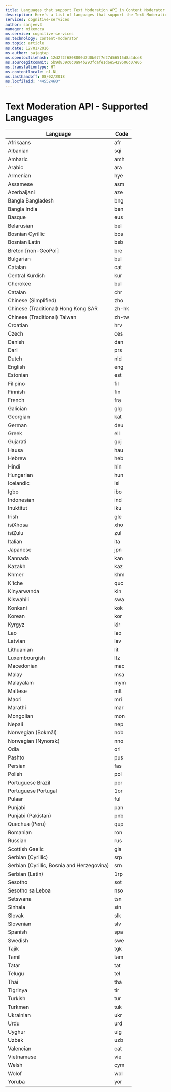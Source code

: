 ```yaml
---
title: Languages that support Text Moderation API in Content Moderator | Microsoft Docs
description: Here's a list of languages that support the Text Moderation API in Content Moderator.
services: cognitive-services
author: sanjeev3
manager: mikemcca
ms.service: cognitive-services
ms.technology: content-moderator
ms.topic: article
ms.date: 12/01/2016
ms.author: sajagtap
ms.openlocfilehash: 12d2f2f6808800d7d0b67f7e27d56515d8a4dce8
ms.sourcegitcommit: 5b9d839c0c0a94b293fdafe1d6e5429506c07e05
ms.translationtype: HT
ms.contentlocale: nl-NL
ms.lasthandoff: 08/02/2018
ms.locfileid: "44552460"
---
```

# <a name="text-moderation-api---supported-languages"></a>Text Moderation API - Supported Languages

| Language            |    Code   |
| --------------------|-----------|
| Afrikaans           |    afr    |
| Albanian            |    sqi    |   
| Amharic             |    amh    |
| Arabic              |    ara    |
| Armenian            |    hye    |
| Assamese            |    asm    |
| Azerbaijani         |    aze    |
| Bangla Bangladesh   |    bng    |
| Bangla India        |    ben    |
| Basque              |    eus    |
| Belarusian          |    bel    |
| Bosnian Cyrillic    |    bos    |
| Bosnian Latin       |    bsb    |
| Breton [non-GeoPol] |    bre    |
| Bulgarian           |    bul    |
| Catalan             |    cat    |
| Central Kurdish     |    kur    |
| Cherokee            |    bul    |
| Catalan             |    chr    |
| Chinese (Simplified)|    zho    |
| Chinese (Traditional) Hong Kong SAR            |    zh-hk    |
| Chinese (Traditional) Taiwan             |    zh-tw    |
| Croatian            |    hrv    |
| Czech               |    ces    |
| Danish              |    dan    |
| Dari                |    prs    |
| Dutch               |    nld    |
| English             |    eng    |
| Estonian            |    est    |
| Filipino            |    fil    |
| Finnish             |    fin    |
| French              |    fra    |
| Galician            |    glg    |
| Georgian            |    kat    |
| German              |    deu    |
| Greek               |    ell    |
| Gujarati            |    guj    |
| Hausa               |    hau    |
| Hebrew              |    heb    |
| Hindi               |    hin    |
| Hungarian           |    hun    |
| Icelandic           |    isl    |
| Igbo                |    ibo    |
| Indonesian          |    ind    |
| Inuktitut           |    iku    |
| Irish               |    gle    |
| isiXhosa            |    xho    |
| isiZulu             |    zul    |
| Italian             |    ita    |
| Japanese            |    jpn    |
| Kannada             |    kan    |
| Kazakh              |    kaz    |
| Khmer               |    khm    |
| K'iche              |    quc    |
| Kinyarwanda         |    kin    |
| Kiswahili           |    swa    |
| Konkani             |    kok    |
| Korean              |    kor    |
| Kyrgyz              |    kir    |
| Lao                 |    lao    |
| Latvian             |    lav    |
| Lithuanian          |    lit    |
| Luxembourgish       |    ltz    |
| Macedonian          |    mac    |
| Malay               |    msa    |
| Malayalam           |    mym    |
| Maltese             |    mlt    |
| Maori               |    mri    |
| Marathi             |    mar    |
| Mongolian           |    mon    |
| Nepali              |    nep    |
| Norwegian (Bokmål)  |    nob    |
| Norwegian (Nynorsk) |    nno    |
| Odia                |    ori    |
| Pashto              |    pus    |
| Persian             |    fas    |
| Polish              |    pol    |
| Portuguese Brazil   |    por    |
| Portuguese Portugal |    1or    |
| Pulaar              |    ful    |
| Punjabi             |    pan    |
| Punjabi (Pakistan)  |    pnb    |
| Quechua (Peru)      |    qup    |
| Romanian            |    ron    |
| Russian             |    rus    |
| Scottish Gaelic     |    gla    |
| Serbian (Cyrillic)  |    srp    |
| Serbian (Cyrillic, Bosnia and Herzegovina)      |    srn    |
| Serbian (Latin)     |    1rp    |
| Sesotho             |    sot    |
| Sesotho sa Leboa    |    nso    |
| Setswana            |    tsn    |
| Sinhala             |    sin    |
| Slovak              |    slk    |
| Slovenian           |    slv    |
| Spanish             |    spa    |
| Swedish             |    swe    |
| Tajik               |    tgk    |
| Tamil               |    tam    |
| Tatar               |    tat    |
| Telugu              |    tel    |
| Thai                |    tha    |
| Tigrinya            |    tir    |
| Turkish             |    tur    |
| Turkmen             |    tuk    |
| Ukrainian           |    ukr    |
| Urdu                |    urd    |
| Uyghur              |    uig    |
| Uzbek               |    uzb    |
| Valencian           |    cat    |
| Vietnamese          |    vie    |
| Welsh               |    cym    |
| Wolof               |    wol    |
| Yoruba              |    yor    |
